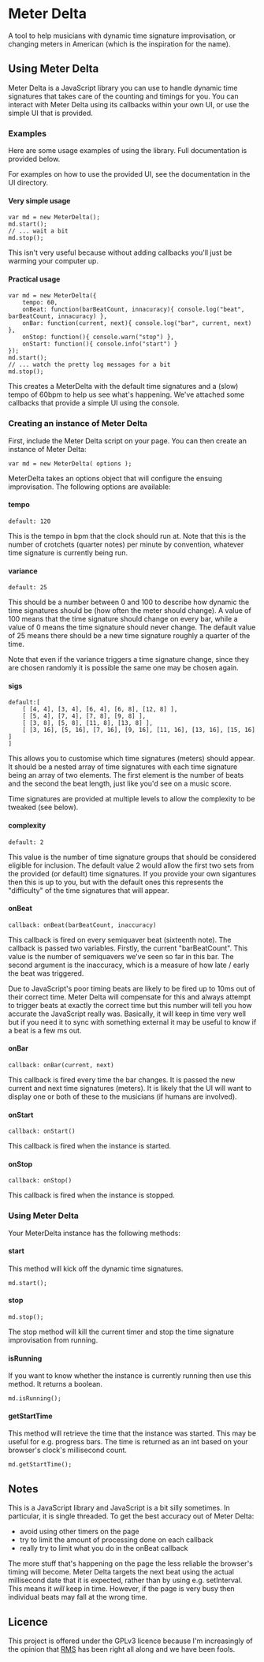 # Meter Delta

A tool to help musicians with dynamic time signature improvisation, or
changing meters in American (which is the inspiration for the name).

## Using Meter Delta

Meter Delta is a JavaScript library you can use to handle dynamic time
signatures that takes care of the counting and timings for you. You
can interact with Meter Delta using its callbacks within your own UI,
or use the simple UI that is provided.

### Examples

Here are some usage examples of using the library. Full documentation
is provided below.

For examples on how to use the provided UI, see the documentation in
the UI directory.

#### Very simple usage

    var md = new MeterDelta();
	md.start();
	// ... wait a bit
	md.stop();

This isn't very useful because without adding callbacks you'll just be
warming your computer up.

#### Practical usage

    var md = new MeterDelta({
		tempo: 60,
		onBeat: function(barBeatCount, innacuracy){ console.log("beat", barBeatCount, innacuracy) },
		onBar: function(current, next){ console.log("bar", current, next) },
		onStop: function(){ console.warn("stop") },
		onStart: function(){ console.info("start") }
	});
	md.start();
	// ... watch the pretty log messages for a bit
	md.stop();

This creates a MeterDelta with the default time signatures and a
(slow) tempo of 60bpm to help us see what's happening. We've attached
some callbacks that provide a simple UI using the console.

### Creating an instance of Meter Delta

First, include the Meter Delta script on your page. You can then
create an instance of Meter Delta:

    var md = new MeterDelta( options );

MeterDelta takes an options object that will configure the ensuing
improvisation. The following options are available:

#### tempo

    default: 120

This is the tempo in bpm that the clock should run at. Note that this
is the number of crotchets (quarter notes) per minute by convention,
whatever time signature is currently being run.

#### variance

    default: 25

This should be a number between 0 and 100 to describe how dynamic the
time signatures should be (how often the meter should change). A value
of 100 means that the time signature should change on every bar, while
a value of 0 means the time signature should never change. The default
value of 25 means there should be a new time signature roughly a
quarter of the time.

Note that even if the variance triggers a time signature change, since
they are chosen randomly it is possible the same one may be chosen
again.

#### sigs

    default:[
        [ [4, 4], [3, 4], [6, 4], [6, 8], [12, 8] ],
        [ [5, 4], [7, 4], [7, 8], [9, 8] ],
        [ [3, 8], [5, 8], [11, 8], [13, 8] ],
        [ [3, 16], [5, 16], [7, 16], [9, 16], [11, 16], [13, 16], [15, 16] ]
    ]

This allows you to customise which time signatures (meters) should
appear. It should be a nested array of time signatures with each time
signature being an array of two elements. The first element is the
number of beats and the second the beat length, just like you'd see on
a music score.

Time signatures are provided at multiple levels to allow the
complexity to be tweaked (see below).

#### complexity

    default: 2

This value is the number of time signature groups that should be
considered eligible for inclusion. The default value 2 would allow the
first two sets from the provided (or default) time signatures. If you
provide your own sigantures then this is up to you, but with the
default ones this represents the "difficulty" of the time signatures
that will appear.

#### onBeat

    callback: onBeat(barBeatCount, inaccuracy)

This callback is fired on every semiquaver beat (sixteenth note). The
callback is passed two variables. Firstly, the current
"barBeatCount". This value is the number of semiquavers we've seen so
far in this bar. The second argument is the inaccuracy, which is a
measure of how late / early the beat was triggered.

Due to JavaScript's poor timing beats are likely to be fired up to
10ms out of their correct time. Meter Delta will compensate for this
and always attempt to trigger beats at exactly the correct time but
this number will tell you how accurate the JavaScript really
was. Basically, it will keep in time very well but if you need it to
sync with something external it may be useful to know if a beat is a
few ms out.

#### onBar

    callback: onBar(current, next)

This callback is fired every time the bar changes. It is passed the
new current and next time signatures (meters). It is likely that the
UI will want to display one or both of these to the musicians (if
humans are involved).

#### onStart

    callback: onStart()

This callback is fired when the instance is started.

#### onStop

    callback: onStop()

This callback is fired when the instance is stopped.

### Using Meter Delta

Your MeterDelta instance has the following methods:

#### start

This method will kick off the dynamic time signatures.

    md.start();

#### stop

    md.stop();

The stop method will kill the current timer and stop the time
signature improvisation from running.

#### isRunning

If you want to know whether the instance is currently running then use
this method. It returns a boolean.

    md.isRunning();

#### getStartTime

This method will retrieve the time that the instance was started. This
may be useful for e.g. progress bars. The time is returned as an int
based on your browser's clock's millisecond count.

    md.getStartTime();

## Notes

This is a JavaScript library and JavaScript is a bit silly
sometimes. In particular, it is single threaded. To get the best
accuracy out of Meter Delta:

* avoid using other timers on the page
* try to limit the amount of processing done on each callback
* really try to limit what you do in the onBeat callback

The more stuff that's happening on the page the less reliable the
browser's timing will become. Meter Delta targets the next beat using
the actual millisecond date that it is expected, rather than by using
e.g. setInterval. This means it *will* keep in time. However, if the
page is very busy then individual beats may fall at the wrong time.

## Licence

This project is offered under the GPLv3 licence because I'm
increasingly of the opinion that [RMS](http://stallman.org/) has been
right all along and we have been fools.
